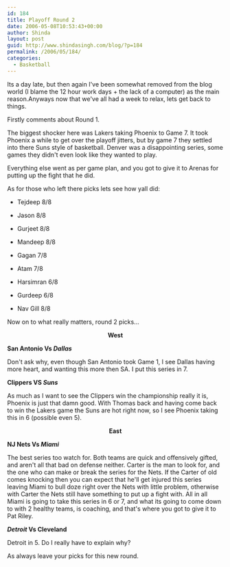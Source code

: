 ```yaml
---
id: 184
title: Playoff Round 2
date: 2006-05-08T10:53:43+00:00
author: Shinda
layout: post
guid: http://www.shindasingh.com/blog/?p=184
permalink: /2006/05/184/
categories:
  - Basketball
---
```

Its a day late, but then again I've been somewhat removed from the blog world (I blame the 12 hour work days + the lack of a computer) as the main reason.Anyways now that we've all had a week to relax, lets get back to things.

Firstly comments about Round 1.

The biggest shocker here was Lakers taking Phoenix to Game 7. It took Phoenix a while to get over the playoff jitters, but by game 7 they settled into there Suns style of basketball. Denver was a disappointing series, some games they didn't even look like they wanted to play.

Everything else went as per game plan, and you got to give it to Arenas for putting up the fight that he did.

As for those who left there picks lets see how yall did:

- Tejdeep 8/8
  
- Jason 8/8
  
- Gurjeet 8/8
  
- Mandeep 8/8
  
- Gagan 7/8
  
- Atam 7/8
  
- Harsimran 6/8
  
- Gurdeep 6/8
  
- Nav Gill 8/8

Now on to what really matters, round 2 picks...

<div align="center">
  <strong>West </strong>
</div>

**San Antonio Vs _Dallas_**
  
Don't ask why, even though San Antonio took Game 1, I see Dallas having more heart, and wanting this more then SA. I put this series in 7.

**Clippers VS _Suns_**
  
As much as I want to see the Clippers win the championship really it is, Phoenix is just that damn good. With Thomas back and having come back to win the Lakers game the Suns are hot right now, so I see Phoenix taking this in 6 (possible even 5).

<div align="center">
  <strong>East</strong>
</div>

**NJ Nets Vs _Miami_**
  
The best series too watch for. Both teams are quick and offensively gifted, and aren't all that bad on defense neither. Carter is the man to look for, and the one who can make or break the series for the Nets. If the Carter of old comes knocking then you can expect that he'll get injured this series leaving Miami to bull doze right over the Nets with little problem, otherwise with Carter the Nets still have something to put up a fight with. All in all Miami is going to take this series in 6 or 7, and what its going to come down to with 2 healthy teams, is coaching, and that's where you got to give it to Pat Riley.

**_Detroit_ Vs Cleveland**
  
Detroit in 5. Do I really have to explain why?

As always leave your picks for this new round.